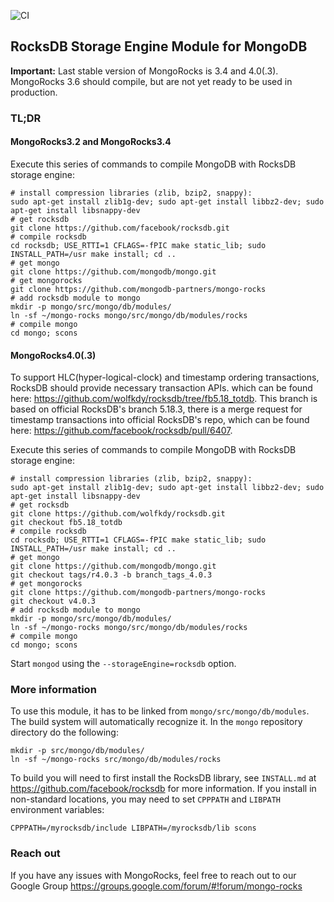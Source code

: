 ![CI](https://github.com/mongodb-partners/mongo-rocks/workflows/CI/badge.svg?branch=master)
## RocksDB Storage Engine Module for MongoDB

**Important:** Last stable version of MongoRocks is 3.4 and 4.0(.3). MongoRocks 3.6 should compile, but are not yet ready to be used in production.

### TL;DR

#### MongoRocks3.2 and MongoRocks3.4
Execute this series of commands to compile MongoDB with RocksDB storage engine:

    # install compression libraries (zlib, bzip2, snappy):
    sudo apt-get install zlib1g-dev; sudo apt-get install libbz2-dev; sudo apt-get install libsnappy-dev
    # get rocksdb
    git clone https://github.com/facebook/rocksdb.git
    # compile rocksdb
    cd rocksdb; USE_RTTI=1 CFLAGS=-fPIC make static_lib; sudo INSTALL_PATH=/usr make install; cd ..
    # get mongo
    git clone https://github.com/mongodb/mongo.git
    # get mongorocks
    git clone https://github.com/mongodb-partners/mongo-rocks
    # add rocksdb module to mongo
    mkdir -p mongo/src/mongo/db/modules/
    ln -sf ~/mongo-rocks mongo/src/mongo/db/modules/rocks
    # compile mongo
    cd mongo; scons

#### MongoRocks4.0(.3)
To support HLC(hyper-logical-clock) and timestamp ordering transactions, RocksDB should provide necessary transaction APIs.
which can be found here: https://github.com/wolfkdy/rocksdb/tree/fb5.18_totdb. This branch is based on official RocksDB's
branch 5.18.3, there is a merge request for timestamp transactions into official RocksDB's repo, which can be found here:
https://github.com/facebook/rocksdb/pull/6407.

Execute this series of commands to compile MongoDB with RocksDB storage engine:

    # install compression libraries (zlib, bzip2, snappy):
    sudo apt-get install zlib1g-dev; sudo apt-get install libbz2-dev; sudo apt-get install libsnappy-dev
    # get rocksdb
    git clone https://github.com/wolfkdy/rocksdb.git
    git checkout fb5.18_totdb
    # compile rocksdb
    cd rocksdb; USE_RTTI=1 CFLAGS=-fPIC make static_lib; sudo INSTALL_PATH=/usr make install; cd ..
    # get mongo
    git clone https://github.com/mongodb/mongo.git
    git checkout tags/r4.0.3 -b branch_tags_4.0.3
    # get mongorocks
    git clone https://github.com/mongodb-partners/mongo-rocks
    git checkout v4.0.3
    # add rocksdb module to mongo
    mkdir -p mongo/src/mongo/db/modules/
    ln -sf ~/mongo-rocks mongo/src/mongo/db/modules/rocks
    # compile mongo
    cd mongo; scons



Start `mongod` using the `--storageEngine=rocksdb` option.

### More information

To use this module, it has to be linked from `mongo/src/mongo/db/modules`. The build system will automatically recognize it. In the `mongo` repository directory do the following:

    mkdir -p src/mongo/db/modules/
    ln -sf ~/mongo-rocks src/mongo/db/modules/rocks

To build you will need to first install the RocksDB library, see `INSTALL.md`
at https://github.com/facebook/rocksdb for more information. If you install
in non-standard locations, you may need to set `CPPPATH` and `LIBPATH`
environment variables:

    CPPPATH=/myrocksdb/include LIBPATH=/myrocksdb/lib scons

### Reach out

If you have any issues with MongoRocks, feel free to reach out to our Google Group https://groups.google.com/forum/#!forum/mongo-rocks
